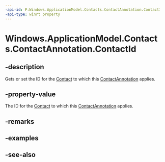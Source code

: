```yaml
---
-api-id: P:Windows.ApplicationModel.Contacts.ContactAnnotation.ContactId
-api-type: winrt property
---
```


<!-- Property syntax
public string ContactId { get;  set; }
-->

# Windows.ApplicationModel.Contacts.ContactAnnotation.ContactId

## -description
Gets or set the ID for the [Contact](contact.md) to which this [ContactAnnotation](contactannotation.md) applies.

## -property-value
The ID for the [Contact](contact.md) to which this [ContactAnnotation](contactannotation.md) applies.

## -remarks

## -examples

## -see-also
